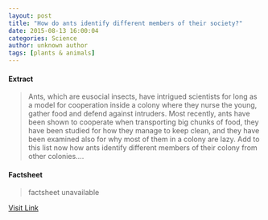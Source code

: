 ```yaml
---
layout: post
title: "How do ants identify different members of their society?"
date: 2015-08-13 16:00:04
categories: Science
author: unknown author
tags: [plants & animals]
---
```



#### Extract
>Ants, which are eusocial insects, have intrigued scientists for long as a model for cooperation inside a colony where they nurse the young, gather food and defend against intruders. Most recently, ants have been shown to cooperate when transporting big chunks of food, they have been studied for how they manage to keep clean, and they have been examined also for why most of them in a colony are lazy. Add to this list now how ants identify different members of their colony from other colonies....

#### Factsheet
>factsheet unavailable

[Visit Link](http://phys.org/news/2015-08-ants-members-society.html)


